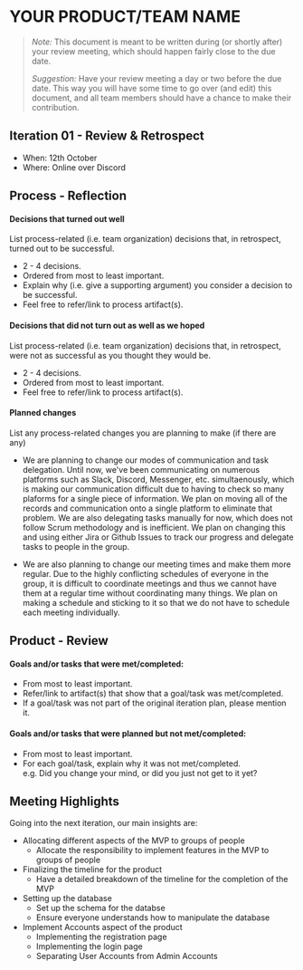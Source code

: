 # YOUR PRODUCT/TEAM NAME

 > _Note:_ This document is meant to be written during (or shortly after) your review meeting, which should happen fairly close to the due date.      
 >      
 > _Suggestion:_ Have your review meeting a day or two before the due date. This way you will have some time to go over (and edit) this document, and all team members should have a chance to make their contribution.


## Iteration 01 - Review & Retrospect

 * When: 12th October
 * Where: Online over Discord 

## Process - Reflection

#### Decisions that turned out well

List process-related (i.e. team organization) decisions that, in retrospect, turned out to be successful.


 * 2 - 4 decisions.
 * Ordered from most to least important.
 * Explain why (i.e. give a supporting argument) you consider a decision to be successful.
 * Feel free to refer/link to process artifact(s).

#### Decisions that did not turn out as well as we hoped

List process-related (i.e. team organization) decisions that, in retrospect, were not as successful as you thought they would be.

 * 2 - 4 decisions.
 * Ordered from most to least important.
 * Feel free to refer/link to process artifact(s).


#### Planned changes

List any process-related changes you are planning to make (if there are any)

* We are planning to change our modes of communication and task delegation. Until now, we've been communicating on numerous platforms such as Slack, Discord, Messenger, etc. simultaenously, which is making our communication difficult due to having to check so many plaforms for a single piece of information. We plan on moving all of the records and communication onto a single platform to eliminate that problem. We are also delegating tasks manually for now, which does not follow Scrum methodology and is inefficient. We plan on changing this and using either Jira or Github Issues to track our progress and delegate tasks to people in the group.

* We are also planning to change our meeting times and make them more regular. Due to the highly conflicting schedules of everyone in the group, it is difficult to coordinate meetings and thus we cannot have them at a regular time without coordinating many things. We plan on making a schedule and sticking to it so that we do not have to schedule each meeting individually.


## Product - Review

#### Goals and/or tasks that were met/completed:

 * From most to least important.
 * Refer/link to artifact(s) that show that a goal/task was met/completed.
 * If a goal/task was not part of the original iteration plan, please mention it.

#### Goals and/or tasks that were planned but not met/completed:

 * From most to least important.
 * For each goal/task, explain why it was not met/completed.      
   e.g. Did you change your mind, or did you just not get to it yet?

## Meeting Highlights

Going into the next iteration, our main insights are:

- Allocating different aspects of the MVP to groups of people
  - Allocate the responsibility to implement features in the MVP
    to groups of people
- Finalizing the timeline for the product
  - Have a detailed breakdown of the timeline for the completion 
    of the MVP
- Setting up the database
  - Set up the schema for the databse
  - Ensure everyone understands how to manipulate the database
- Implement Accounts aspect of the product 
  - Implementing the registration page
  - Implementing the login page
  - Separating User Accounts from Admin Accounts

